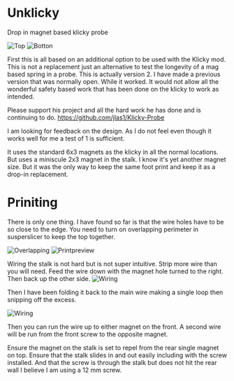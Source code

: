 # Unklicky
Drop in magnet based klicky probe


![Top](https://github.com/majarspeed/Unklicky/raw/main/pictures/topview.png "Top")
![Botton](https://github.com/majarspeed/Unklicky/raw/main/pictures/Bottomview.png "Bottom")


First this is all based on an additional option to be used with the Klicky mod. This is not a replacement just an alternative to test the longevity of a mag based spring in a probe. This is actually version 2. I have made a previous version that was normally open. While it worked. It would not allow all the wonderful safety based work that has been done on the klicky to work as intended. 

Please support his project and all the hard work he has done and is continuing to do. 
https://github.com/jlas1/Klicky-Probe

I am looking for feedback on the design. As I do not feel even though it works well for me a test of 1 is sufficient. 

It uses the standard 6x3 magnets as the klicky in all the normal locations. But uses a miniscule 2x3 magnet in the stalk. I know it's yet another magnet size. But it was the only way to keep the same foot print and keep it as a drop-in replacement.

# Priniting 
There is only one thing. I have found so far is that the wire holes have to be so close to the edge. You need to turn on overlapping perimeter in susperslicer to keep the top together. 

![Overlapping](https://github.com/majarspeed/Unklicky/raw/main/pictures/Overlapping.jpg "Overlapping")
![Printpreview](https://github.com/majarspeed/Unklicky/raw/main/pictures/printpreview.jpg "Preview")

Wiring the stalk is not hard but is not super intuitive. Strip more wire than you will need. Feed the wire down with the magnet hole turned to the right. Then back up the other side. 
![Wiring](https://github.com/majarspeed/Unklicky/raw/main/pictures/Stalk.jpg "Wiring")

Then I have been folding it back to the main wire making a single loop then snipping off the excess. 

![Wiring](https://github.com/majarspeed/Unklicky/raw/main/pictures/wired.jpg "Wiring")

Then you can run the wire up to either magnet on the front. A second wire will be run from the front screw to the opposite magnet. 

Ensure the magnet on the stalk is set to repel from the rear single magnet on top. Ensure that the stalk slides in and out easily including with the screw installed. And that the screw is through the stalk but does not hit the rear wall I believe I am using a 12 mm screw.
